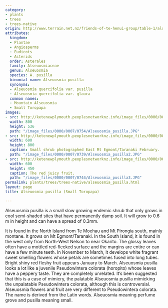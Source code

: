 ```yaml
---
category:
- plants
- trees
- trees-native
origin: http://www.terrain.net.nz/friends-of-te-henui-group/table-1/alseuosmia-pusilla-small-toropapa.html
attributes:
  kingdom:
  - Plantae
  - Angiosperms
  - Eudicots
  - Asterids
  order: Asterales
  family: Alseuosmiaceae
  genus: Alseuosmia
  species: A. pusilla
  binomial name: Alseuosmia pusilla
  synonyms:
  - Alseuosmia quercifolia var. pusilla
  - Alseuosmia quercifolia var. glauca
  common names:
  - Mountain Alseuosmia
  - Small Toropapa
images:
- src: http://ketenewplymouth.peoplesnetworknz.info/image_files/0000/0007/0754/Alseuosmia_pusilla.JPG
  width: 800
  height: 536
  path: "/image_files/0000/0007/0754/Alseuosmia_pusilla.JPG"
- src: http://ketenewplymouth.peoplesnetworknz.info/image_files/0000/0007/0739/Alseuosmia_pusilla2.JPG
  width: 600
  height: 800
  caption: Small shrub photographed East Mt Egmont/Taranaki February.
  path: "/image_files/0000/0007/0739/Alseuosmia_pusilla2.JPG"
- src: http://ketenewplymouth.peoplesnetworknz.info/image_files/0000/0007/0744/Alseuosmia_pusilla3.JPG
  width: 600
  height: 450
  caption: The red juicy fruit.
  path: "/image_files/0000/0007/0744/Alseuosmia_pusilla3.JPG"
permalink: plants/trees/trees-native/alseuosmia_pusilla.html
layout: page
title: Alseuosmia pusilla (Small Toropapa)

---
```

Alseuosmia pusilla is a small slow growing endemic shrub that only grows in cool semi-shaded sites that have permanently damp soil. It will grow to 0.6 m in height and can have a spread of 0.3mm.

It is found in the North Island from Te Moehau and Mt Pirongia south, mainly montane. It grows on Mt Egmont/Taranaki. In the South Island, it is found in the west only from North-West Nelson to near Okarito.
The glossy leaves often have a mottled red-flecked surface and the margins are entire or can have a few minute teeth.
In November to March, it develops white fragrant sweet smelling flowers whose petals are sometimes fused into long tubes.
Bright shiny red fleshy fruit appears January to March.
Alseuosmia pusilla looks a lot like a juvenile Pseudowintera colorata (horopito) whose leaves have a peppery taste. They are completely unrelated. It’s been suggested that this is a case of mimicry, the palatable Alseuosmia pusilla mimicking the unpalatable Pseudowintera colorata, although this is controversial. Alseuosmia flowers and fruit are very different to Pseudowintera colorata.
The name is derived from the Latin words. Alseuosmia meaning perfume grove and pusilla meaning small.
